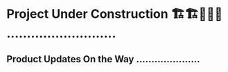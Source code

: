 # Project Under Construction 🏗️🏗️🚧🚧🚧 ...........................

## Product Updates On the Way .....................